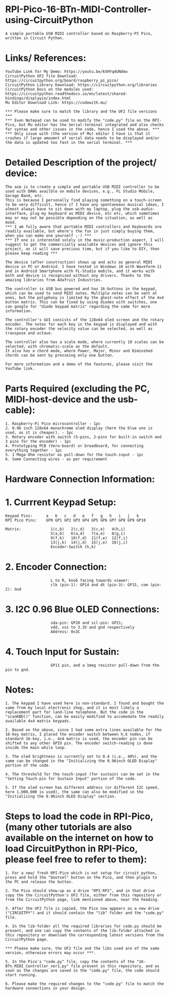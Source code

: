 # RPI-Pico-16-BTn-MIDI-Controller-using-CircuitPython
    A simple portable USB MIDI controller based on Raspberry-PI Pico, written in Circuit Python.

# Links/ References:
    YouTube Link for My Demo: https://youtu.be/kVHYq4UNdmo
    CircuitPython UF2 file Download: https://circuitpython.org/board/raspberry_pi_pico/
    CircuitPython Library Download: https://circuitpython.org/libraries
    CircuitPython Docs on the modules used: https://circuitpython.readthedocs.io/en/latest/shared-bindings/displayio/index.html
    Mu Editor Download Link: https://codewith.mu/

    *** Please make sure to match the library and the UF2 file versions ***
    *** Even Notepad can be used to modify the "code.py" file on the RPI-Pico, but Mu editor has the Serial-terminal integrated and also checks for syntax and other issues in the code, hence I used the above. ***
    *** Only issue with (the version of Mu) editor I have is that it crashes if large amoumnt of serial data needs to be displayed and/or the data is updated too fast in the serial terminal. ***

# Detailed Description of the project/ device:
    The aim is to create a simple and portable USB MIDI controller to be used with DAWs availble on mobile devices, e.g., FL Studio Mobile, Garage Band, etc. 
    This is because I personally find playing something on a touch-screen to be very difficult, hence if I have any spontaneous musical ideas, I almost always have to sit down with my laptop, plug the usb-audio-interface, plug my keyboard as MIDI device, etc etc, which sometimes may or may not be possible depending on the situation, as well as mood.
    *** I am fully aware that portable MIDI controllers and Keyboards are readily available, but where's the fun in just simply buying them, when you can make one yourself ;-) ***
    *** If one is interested solely in the music-production aspect, I will suggest to get the commercially available devices and ignore this project, as it will save precious time, but if you like to DIY, then please keep reading ***
    
    The device (after construction) shows up and acts as general MIDI device in PC or Android. I have tested in Windows 10 with Waveform-11 and in Android Smartphone with FL-Studio mobile, and it works with both and device is recognized without any drivers. Thanks to the amazing libraries from Adafruit Industries.

    The controller is USB bus powered and has 16-buttons in the keypad, which can be used to send MIDI notes. Multiple notes can be sent at ones, but the polyphony is limited by the ghost-note effect of the 4x4 button matrix. This can be fixed by using diodes with switches, one can google for "diode keypad matrix" regarding the same for more information.
    
    The controller's GUI consists of the 128x64 oled screen and the rotary encoder. The notes for each key in the keypad is displayed and with the rotary encoder the velocity value can be selected, as well as transpose and octave. 
    
    The controller also has a scale mode, where currently 10 scales can be selected, with chromatic-scale as the default.
    It also has a chord mode, where Power, Major, Minor and Diminshed chords can be sent by presseing only one button.
    
    For more information and a demo of the features, please visit the YouTube link.

# Parts Required (excluding the PC, MIDI-host-device and the usb-cable):
    1. Raspberry-Pi Pico microcontroller - 1pc
    2. 0.96 inch 128x64 monochrome oled display (here the blue one is used, as it is cheaper). - 1pc
    3. Rotary encoder with switch (5-pins, 2-pins for built-in switch and 3 pins for the encoder) - 1pc
    4. Prototyping PCB (Vero-board) or breadboard, for connecting everything together - 1pc
    5. 1 Mega Ohm resistor as pull-down for the touch-input - 1pc
    6. Some Connecting wires - as per requirement

# Hardware Connection Information:

# 1. Currrent Keypad Setup:
    Keypad Pins:      a   b   c   d   e   f   g   h   i   j   k 
    RPI Pico Pins:    GP0 GP1 GP2 GP3 GP4 GP5 GP6 GP7 GP8 GP9 GP10

    Matrix:             1(c,b)   2(c,d)   3(c,e)   4(h,i)
                        5(a,b)   6(a,d)   7(a,e)   8(g,i)
                        9(f,k)   10(f,d)  11(f,e)  12(f,i)
                        13(j,k)  14(j,d)  15(j,e)  16(j,i)
                        Encoder-Switch (h,k)

# 2. Encoder Connection:  
                        L to R, knob facing towards viewer:
                        clk (pin-1): GP14 and dt (pin-3): GP15, com (pin-2): Gnd

# 3. I2C 0.96 Blue OLED Connections: 
                        sda-pin: GP20 and scl-pin: GP21; 
                        vdd, vss to 3.3V and gnd respectively 
                        Address: 0x3C

# 4. Touch Input for Sustain:
                        GP11 pin, and a 1meg resistor pull-down from the pin to gnd.

# Notes: 
    1. The keypad I have used here is non-standard. I found and bought the same from my local electronic shop, and it is most likely a replacement part for land-line telephone. But the code in the "scanKBD()" function, can be easily modified to accomodate the readily available 4x4 matrix keypads.
    
    2. Based on the above, since I had some extra lines available for the 16-key matrix, I placed the encoder switch between h,k nodes, if standard 16-key, i.e., 4x4 matrix is used, the encoder pin can be shifted to any other GPIO pin. The encoder switch-reading is done inside the main while loop. 
    
    3. The oled brightness is currently set to 0.4 (i.e., 40%), and the same can be changed in the "Initializing the 0.96inch OLED Display" portion of the code.
    
    4. The threshold for the touch-input (for sustain) can be set in the "Setting Touch-pin for Sustain Input" portion of the code.
    
    5. If the oled screen has different address (or different I2C speed, here 1,000,000 is used), the same can also be modified in the "Initializing the 0.96inch OLED Display" section.


# Steps to load the code in RPI-Pico, (many other tutorials are also available on the internet on how to load CircuitPython in RPI-Pico, please feel free to refer to them):
    1. For a new/ fresh RPI-Pico which is not setup for circuit python, press and hold the "bootsel" button on the Pico, and then plugin to the PC and release the button.
    
    2. The Pico should show-up as a drive "RPI-RP2", and in that drive copy the the CircuitPython's UF2 file, either from this repository or from the CircuitPython page, link mentioned above, near the heading.
    
    3. After the UF2 file is copied, the Pico now appears as a new drive ("CIRCUITPY") and it should contain the "lib" folder and the "code.py" file.
    
    4. In the lib-folder all the required libraries for code.py should be present, and one can copy the contents of the lib-folder attached in this repository or download the corresponding latest versions from the CircuitPython page. 
    
    *** Please make sure, the UF2 file and the libs used are of the same version, otherwise errors may occur ***.
    
    5. In the Pico's "code.py" file, copy the contents of the "16-BTn_MIDI_Controller_ver1.py" file present in this repository, and as soon as the changes are saved in the "code.py" file, the code should start running.
    
    6. Please make the required changes to the "code.py" file to match the hardware connections in your design.
    
